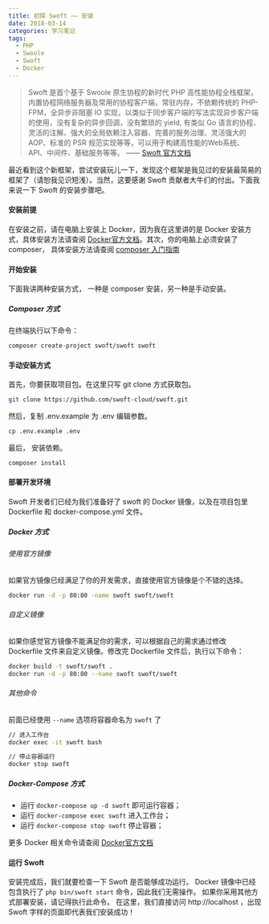```yaml
---
title: 初探 Swoft —— 安装
date: 2018-03-14
categories: 学习笔记
tags:
  - PHP
  - Swoole
  - Swoft
  - Docker
---
```


> Swoft 是首个基于 Swoole 原生协程的新时代 PHP 高性能协程全栈框架，内置协程网络服务器及常用的协程客户端，常驻内存，不依赖传统的 PHP-FPM，全异步非阻塞 IO 实现，以类似于同步客户端的写法实现异步客户端的使用，没有复杂的异步回调，没有繁琐的 yield, 有类似 Go 语言的协程、灵活的注解、强大的全局依赖注入容器、完善的服务治理、灵活强大的 AOP、标准的 PSR 规范实现等等，可以用于构建高性能的Web系统、API、中间件、基础服务等等。 —— [Swoft 官方文档](https://doc.swoft.org/)

<!-- more -->
最近看到这个新框架，尝试安装玩儿一下，发现这个框架是我见过的安装最简易的框架了（请恕我见识短浅）。当然，这要感谢 Swoft 贡献者大牛们的付出。下面我来说一下 Swoft 的安装步骤吧。
#### 安装前提
在安装之前，请在电脑上安装上 Docker，因为我在这里讲的是 Docker 安装方式，具体安装方法请查阅 [Docker官方文档](https://docs.docker.com/)。其次，你的电脑上必须安装了 composer，  具体安装方法请查阅 [composer 入门指南](http://docs.phpcomposer.com/00-intro.html)
#### 开始安装
下面我讲两种安装方式， 一种是 composer 安装，另一种是手动安装。
##### Composer 方式
在终端执行以下命令：
``` bash
composer create-project swoft/swoft swoft
```
#### 手动安装方式
首先，你要获取项目包。在这里只写 git clone 方式获取包。
``` bash
git clone https://github.com/swoft-cloud/swoft.git
```
然后，复制 .env.example 为 .env 编辑参数。
``` bash
cp .env.example .env
```
最后， 安装依赖。
``` bash
composer install
```
#### 部署开发环境
Swoft 开发者们已经为我们准备好了 swoft 的 Docker 镜像，以及在项目包里 Dockerfile 和 docker-compose.yml 文件。
##### Docker 方式
###### 使用官方镜像
如果官方镜像已经满足了你的开发需求，直接使用官方镜像是个不错的选择。
``` bash
docker run -d -p 80:80 -name swoft swoft/swoft
```
###### 自定义镜像
如果你感觉官方镜像不能满足你的需求，可以根据自己的需求通过修改 Dockerfile 文件来自定义镜像。修改完 Dockerfile 文件后，执行以下命令：
``` bash
docker build -t swoft/swoft .
docker run -d -p 80:80 --name swoft swoft/swoft
```
###### 其他命令
前面已经使用 `--name` 选项将容器命名为 `swoft` 了
``` bash
// 进入工作台
docker exec -it swoft bash

// 停止容器运行
docker stop swoft
```
##### Docker-Compose 方式
* 运行 `docker-compose up -d swoft` 即可运行容器；
* 运行 `docker-compose exec swoft` 进入工作台；
* 运行 `docker-compose stop swoft` 停止容器；

更多 Docker 相关命令请查阅 [Docker官方文档](https://docs.docker.com/)
#### 运行 Swoft
 安装完成后，我们就要检查一下 Swoft 是否能够成功运行。 Docker 镜像中已经包含执行了 `php bin/swoft start` 命令，因此我们无需操作。
 如果你采用其他方式部署安装，请记得执行此命令。
 在这里，我们直接访问 http://localhost ，出现 Swoft 字样的页面即代表我们安装成功！
